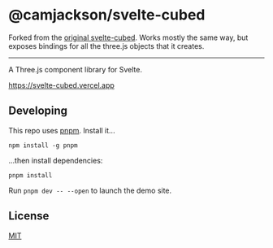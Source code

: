 # @camjackson/svelte-cubed

Forked from the [original svelte-cubed](https://github.com/Rich-Harris/svelte-cubed).
Works mostly the same way, but exposes bindings for all the three.js objects that
it creates.

---

A Three.js component library for Svelte.

https://svelte-cubed.vercel.app

## Developing

This repo uses [pnpm](https://pnpm.io/). Install it...

```
npm install -g pnpm
```

...then install dependencies:

```
pnpm install
```

Run `pnpm dev -- --open` to launch the demo site.

## License

[MIT](LICENSE)
